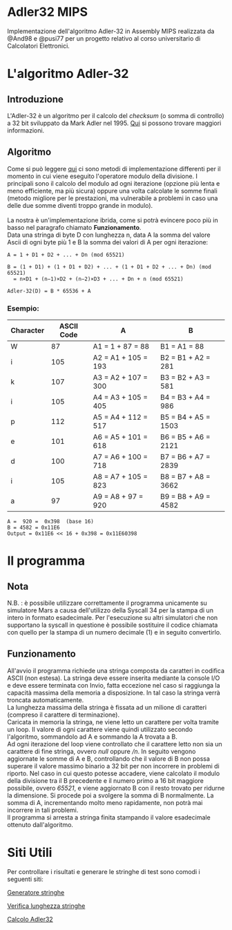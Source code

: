 # Adler32 MIPS
Implementazione dell'algoritmo Adler-32 in Assembly MIPS realizzata da @And98 e @pusi77 per un progetto relativo al corso universitario di Calcolatori Elettronici.

# L'algoritmo Adler-32
## Introduzione
L'Adler-32 è un algoritmo per il calcolo del *checksum* (o somma di controllo) a 32 bit sviluppato da Mark Adler nel 1995. [Qui](https://en.wikipedia.org/wiki/Adler-32) si possono trovare maggiori informazioni.
## Algoritmo
Come si può leggere [qui](https://software.intel.com/en-us/articles/fast-computation-of-adler32-checksums) ci sono metodi di implementazione differenti per il momento in cui viene eseguito l'operatore modulo della divisione. I principali sono il calcolo del modulo ad ogni iterazione (opzione più lenta e meno efficiente, ma più sicura) oppure una volta calcolate le somme finali (metodo migliore per le prestazioni, ma vulnerabile a problemi in caso una delle due somme diventi troppo grande in modulo). <br/><br/>
La nostra è un'implementazione ibrida, come si potrà evincere poco più in basso nel paragrafo chiamato **Funzionamento**.<br/>
Data una stringa di byte D con lunghezza n, data A la somma del valore Ascii di ogni byte più 1 e B la somma dei valori di A per ogni iterazione:
```
A = 1 + D1 + D2 + ... + Dn (mod 65521)

B = (1 + D1) + (1 + D1 + D2) + ... + (1 + D1 + D2 + ... + Dn) (mod 65521)
  = n×D1 + (n−1)×D2 + (n−2)×D3 + ... + Dn + n (mod 65521)

Adler-32(D) = B * 65536 + A
```
### Esempio:
| Character | ASCII Code | A | B |
| ------ | ------ | ------ | ------ |
| W | 87 | A1 = 1 + 87 = 88 | B1 = A1 = 88|
| i | 105 | A2 = A1 + 105 = 193 | B2 = B1 + A2 = 281 | 
| k | 107 | A3 = A2 + 107 = 300 | B3 = B2 + A3 = 581 |
| i | 105 | A4 = A3 + 105 = 405 | B4 = B3 + A4 = 986 | 
| p | 112 | A5 = A4 + 112 = 517 | B5 = B4 + A5 = 1503 |
| e | 101 | A6 = A5 + 101 = 618 | B6 = B5 + A6 = 2121 |
| d | 100 | A7 = A6 + 100 = 718 | B7 = B6 + A7 = 2839 |
| i | 105 | A8 = A7 + 105 = 823 | B8 = B7 + A8 = 3662 |
| a | 97 | A9 = A8 + 97 = 920 | B9 = B8 + A9 = 4582 |
```
A =  920 =  0x398  (base 16)
B = 4582 = 0x11E6
Output = 0x11E6 << 16 + 0x398 = 0x11E60398
```

# Il programma
## Nota
N.B. : è possibile utilizzare correttamente il programma unicamente su simulatore Mars a causa dell'utilizzo della Syscall 34 per la stampa di un intero in formato esadecimale. Per l'esecuzione su altri simulatori che non supportano la syscall in questione è possibile sostituire il codice chiamata con quello per la stampa di un numero decimale (1) e in seguito convertirlo.
## Funzionamento 
All'avvio il programma richiede una stringa composta da caratteri in codifica ASCII (non estesa). La stringa deve essere inserita mediante la console I/O e deve essere terminata con Invio, fatta eccezione nel caso si raggiunga la capacità massima della memoria a disposizione. In tal caso la stringa verrà troncata automaticamente.<br/>
 La lunghezza massima della stringa è fissata ad un milione di caratteri (compreso il carattere di terminazione).<br/>
Caricata in memoria la stringa, ne viene letto un carattere per volta tramite un loop. Il valore di ogni carattere viene quindi utilizzato secondo l'algoritmo, sommandolo ad A e sommando la A trovata a B.<br/>
 Ad ogni iterazione del loop viene controllato che il carattere letto non sia un carattere di fine stringa, ovvero *null* oppure */n*. In seguito vengono aggiornate le somme di A e B, controllando che il valore di B non possa superare il valore massimo binario a 32 bit per non incorrere in problemi di riporto. Nel caso in cui questo potesse accadere, viene calcolato il modulo della divisione tra il B precedente e il numero primo a 16 bit maggiore possibile, ovvero *65521*, e viene aggiornato B con il resto trovato per ridurne la dimensione. Si procede poi a svolgere la somma di B normalmente. La somma di A, incrementando molto meno rapidamente, non potrà mai incorrere in tali problemi.<br/>
Il programma si arresta a stringa finita stampando il valore esadecimale ottenuto dall'algoritmo.





# Siti Utili
Per controllare i risultati e generare le stringhe di test sono comodi i seguenti siti:

[Generatore stringhe](https://www.browserling.com/tools/random-string)

[Verifica lunghezza stringhe](https://www.charactercountonline.com/)

[Calcolo Adler32](https://md5calc.com/hash)
